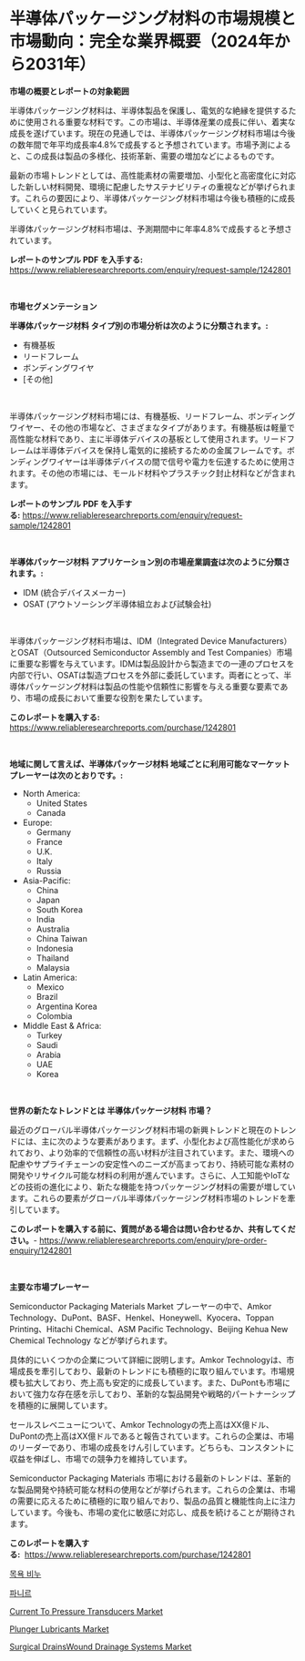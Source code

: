 <p><h1>半導体パッケージング材料の市場規模と市場動向：完全な業界概要（2024年から2031年）</h1></p><p><strong>市場の概要とレポートの対象範囲</strong></p>
<p><p>半導体パッケージング材料は、半導体製品を保護し、電気的な絶縁を提供するために使用される重要な材料です。この市場は、半導体産業の成長に伴い、着実な成長を遂げています。現在の見通しでは、半導体パッケージング材料市場は今後の数年間で年平均成長率4.8%で成長すると予想されています。市場予測によると、この成長は製品の多様化、技術革新、需要の増加などによるものです。</p><p>最新の市場トレンドとしては、高性能素材の需要増加、小型化と高密度化に対応した新しい材料開発、環境に配慮したサステナビリティの重視などが挙げられます。これらの要因により、半導体パッケージング材料市場は今後も積極的に成長していくと見られています。</p><p>半導体パッケージング材料市場は、予測期間中に年率4.8%で成長すると予想されています。</p></p>
<p><strong>レポートのサンプル PDF を入手する:</strong> <a href="https://www.reliableresearchreports.com/enquiry/request-sample/1242801">https://www.reliableresearchreports.com/enquiry/request-sample/1242801</a></p>
<p>&nbsp;</p>
<p><strong>市場セグメンテーション</strong></p>
<p><strong>半導体パッケージ材料 タイプ別の市場分析は次のように分類されます。:</strong></p>
<p><ul><li>有機基板</li><li>リードフレーム</li><li>ボンディングワイヤ</li><li>[その他]</li></ul></p>
<p>&nbsp;</p>
<p><p>半導体パッケージング材料市場には、有機基板、リードフレーム、ボンディングワイヤー、その他の市場など、さまざまなタイプがあります。有機基板は軽量で高性能な材料であり、主に半導体デバイスの基板として使用されます。リードフレームは半導体デバイスを保持し電気的に接続するための金属フレームです。ボンディングワイヤーは半導体デバイスの間で信号や電力を伝達するために使用されます。その他の市場には、モールド材料やプラスチック封止材料などが含まれます。</p></p>
<p><strong>レポートのサンプル PDF を入手する:</strong>&nbsp;<a href="https://www.reliableresearchreports.com/enquiry/request-sample/1242801">https://www.reliableresearchreports.com/enquiry/request-sample/1242801</a></p>
<p>&nbsp;</p>
<p><strong> 半導体パッケージ材料 アプリケーション別の市場産業調査は次のように分類されます。:</strong></p>
<p><ul><li>IDM (統合デバイスメーカー)</li><li>OSAT (アウトソーシング半導体組立および試験会社)</li></ul></p>
<p>&nbsp;</p>
<p><p>半導体パッケージング材料市場は、IDM（Integrated Device Manufacturers）とOSAT（Outsourced Semiconductor Assembly and Test Companies）市場に重要な影響を与えています。IDMは製品設計から製造までの一連のプロセスを内部で行い、OSATは製造プロセスを外部に委託しています。両者にとって、半導体パッケージング材料は製品の性能や信頼性に影響を与える重要な要素であり、市場の成長において重要な役割を果たしています。</p></p>
<p><strong>このレポートを購入する:</strong>&nbsp; <a href="https://www.reliableresearchreports.com/purchase/1242801">https://www.reliableresearchreports.com/purchase/1242801</a></p>
<p>&nbsp;</p>
<p><strong>地域に関して言えば、半導体パッケージ材料 地域ごとに利用可能なマーケットプレーヤーは次のとおりです。:</strong></p>
<p><ul>
    <li>
        North America:
        <ul>
            <li>United States</li>
            <li>Canada</li>
        </ul>
    </li>
    <li>
        Europe:
        <ul>
            <li>Germany</li>
            <li>France</li>
            <li>U.K.</li>
            <li>Italy</li>
            <li>Russia</li>
        </ul>
    </li>
    <li>
        Asia-Pacific:
        <ul>
            <li>China</li>
            <li>Japan</li>
            <li>South Korea</li>
            <li>India</li>
            <li>Australia</li>
            <li>China Taiwan</li>
            <li>Indonesia</li>
            <li>Thailand</li>
            <li>Malaysia</li>
        </ul>
    </li>
    <li>
        Latin America:
        <ul>
            <li>Mexico</li>
            <li>Brazil</li>
            <li>Argentina Korea</li>
            <li>Colombia</li>
        </ul>
    </li>
    <li>
        Middle East & Africa:
        <ul>
            <li>Turkey</li>
            <li>Saudi</li>
            <li>Arabia</li>
            <li>UAE</li>
            <li>Korea</li>
        </ul>
    </li>
    </ul></p>
<p>&nbsp;</p>
<p><strong>世界の新たなトレンドとは 半導体パッケージ材料 市場？</strong></p>
<p><p>最近のグローバル半導体パッケージング材料市場の新興トレンドと現在のトレンドには、主に次のような要素があります。まず、小型化および高性能化が求められており、より効率的で信頼性の高い材料が注目されています。また、環境への配慮やサプライチェーンの安定性へのニーズが高まっており、持続可能な素材の開発やリサイクル可能な材料の利用が進んでいます。さらに、人工知能やIoTなどの技術の進化により、新たな機能を持つパッケージング材料の需要が増しています。これらの要素がグローバル半導体パッケージング材料市場のトレンドを牽引しています。</p></p>
<p><strong>このレポートを購入する前に、質問がある場合は問い合わせるか、共有してください。</strong>- <a href="https://www.reliableresearchreports.com/enquiry/pre-order-enquiry/1242801">https://www.reliableresearchreports.com/enquiry/pre-order-enquiry/1242801</a></p>
<p>&nbsp;</p>
<p><strong>主要な市場プレーヤー</strong></p>
<p><p>Semiconductor Packaging Materials Market プレーヤーの中で、Amkor Technology、DuPont、BASF、Henkel、Honeywell、Kyocera、Toppan Printing、Hitachi Chemical、ASM Pacific Technology、Beijing Kehua New Chemical Technology などが挙げられます。</p><p>具体的にいくつかの企業について詳細に説明します。Amkor Technologyは、市場成長を牽引しており、最新のトレンドにも積極的に取り組んでいます。市場規模も拡大しており、売上高も安定的に成長しています。また、DuPontも市場において強力な存在感を示しており、革新的な製品開発や戦略的パートナーシップを積極的に展開しています。</p><p>セールスレベニューについて、Amkor Technologyの売上高はXX億ドル、DuPontの売上高はXX億ドルであると報告されています。これらの企業は、市場のリーダーであり、市場の成長をけん引しています。どちらも、コンスタントに収益を伸ばし、市場での競争力を維持しています。</p><p>Semiconductor Packaging Materials 市場における最新のトレンドは、革新的な製品開発や持続可能な材料の使用などが挙げられます。これらの企業は、市場の需要に応えるために積極的に取り組んでおり、製品の品質と機能性向上に注力しています。今後も、市場の変化に敏感に対応し、成長を続けることが期待されます。</p></p>
<p><strong>このレポートを購入する:</strong>&nbsp;&nbsp;<a href="https://www.reliableresearchreports.com/purchase/1242801">https://www.reliableresearchreports.com/purchase/1242801</a></p>
<p><p><a href="https://github.com/sougarounis/Market-Research-Report-List-2/blob/main/9319018186326.md">목욕 비누</a></p><p><a href="https://github.com/vs2869dizt0/Market-Research-Report-List-1/blob/main/7853957186327.md">파니르</a></p><p><a href="https://issuu.com/reportprime-2/docs/current-to-pressure-transducers-market-size-2030.p">Current To Pressure Transducers Market</a></p><p><a href="https://fearless-okapi-6c8.notion.site/Plunger-Lubricants-Market-Size-Reflecting-a-Forecast-Till-2031-Market-By-Type-By-Application-and-B-8e3519fcf72c4c65b1e34c0df59c776b">Plunger Lubricants Market</a></p><p><a href="https://github.com/gdfhhhj/Market-Research-Report-List-3/blob/main/surgical-drainswound-drainage-systems-market.md">Surgical DrainsWound Drainage Systems Market</a></p></p>